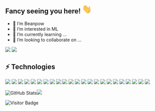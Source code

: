 ## Fancy seeing you here! <img src="https://raw.githubusercontent.com/beanpow/beanpow/master/wave.gif" width="30px">

- 👋 I’m Beanpow
- 👀 I’m interested in ML
- 🌱 I’m currently learning ...
- 💞️ I’m looking to collaborate on ...


[![](https://img.shields.io/badge/Gmail-D14836?style=for-the-badge&logo=gmail&logoColor=white)](mailto:beanpow@gmail.com)
[![](https://img.shields.io/badge/LinkedIn-0077B5?style=for-the-badge&logo=linkedin&logoColor=white)](www.linkedin.com/in/beanpow)



## ⚡ Technologies


[![](https://img.shields.io/badge/Python-3776AB?style=for-the-badge&logo=python&logoColor=white)]()
[![](https://img.shields.io/badge/JavaScript-323330?style=for-the-badge&logo=javascript&logoColor=F7DF1E)]()
[![](https://img.shields.io/badge/C-00599C?style=for-the-badge&logo=c&logoColor=white)]()
[![](https://img.shields.io/badge/C%2B%2B-00599C?style=for-the-badge&logo=c%2B%2B&logoColor=white)]()
[![](https://img.shields.io/badge/LaTeX-47A141?style=for-the-badge&logo=LaTeX&logoColor=white)]()
[![](https://img.shields.io/badge/PyTorch-EE4C2C?style=for-the-badge&logo=PyTorch&logoColor=white)]()
[![](https://img.shields.io/badge/Jupyter-F37626.svg?&style=for-the-badge&logo=Jupyter&logoColor=white)]()
[![](https://img.shields.io/badge/Markdown-000000?style=for-the-badge&logo=markdown&logoColor=white)]()
[![](https://img.shields.io/badge/Shell_Script-121011?style=for-the-badge&logo=gnu-bash&logoColor=white)]()
[![](https://img.shields.io/badge/Docker-2CA5E0?style=for-the-badge&logo=docker&logoColor=white)]()
[![](https://img.shields.io/badge/conda-342B029.svg?&style=for-the-badge&logo=anaconda&logoColor=white)]()
[![](https://img.shields.io/badge/Git-F05032?style=for-the-badge&logo=git&logoColor=white)]()
[![](https://img.shields.io/badge/Qt-41CD52?style=for-the-badge&logo=qt&logoColor=white)]()
[![](https://img.shields.io/badge/Jira-0052CC?style=for-the-badge&logo=Jira&logoColor=white)]()
[![](https://img.shields.io/badge/Amazon_AWS-FF9900?style=for-the-badge&logo=amazonaws&logoColor=white)]()
[![](https://img.shields.io/badge/Nextcloud-0082C9?style=for-the-badge&logo=Nextcloud&logoColor=white)]()
[![](https://img.shields.io/badge/Ubuntu-E95420?style=for-the-badge&logo=ubuntu&logoColor=white)]()
[![](https://img.shields.io/badge/mac%20os-000000?style=for-the-badge&logo=apple&logoColor=white)]()
[![](https://img.shields.io/badge/Visual_Studio_Code-0078D4?style=for-the-badge&logo=visual%20studio%20code&logoColor=white)]()
[![](https://img.shields.io/badge/Raspberry%20Pi-A22846?style=for-the-badge&logo=Raspberry%20Pi&logoColor=white)]()
[![](https://img.shields.io/badge/Counter_Strike-000000?style=for-the-badge&logo=counter-strike&logoColor=white)]()
[![](https://img.shields.io/badge/KFC-F40027?style=for-the-badge&logo=kfc&logoColor=white)]()
[![](https://img.shields.io/badge/oh_my_zsh-1A2C34?style=for-the-badge&logo=ohmyzsh&logoColor=white)]()
[![]()]()
[![]()]()
[![]()]()
[![]()]()
[![]()]()
[![]()]()
[![]()]()


<!-- <img height="32" width="32" src="https://unpkg.com/simple-icons@v6/icons/python.svg" fill="#000000"/> <img height="32" width="32" src="https://unpkg.com/simple-icons@v6/icons/docker.svg" /> <img height="32" width="32" src="https://unpkg.com/simple-icons@v6/icons/github.svg" /> <img height="32" width="32" src="https://unpkg.com/simple-icons@v6/icons/git.svg" /> <img height="32" width="32" src="https://unpkg.com/simple-icons@v6/icons/gitlab.svg" /> <img height="32" width="32" src="https://unpkg.com/simple-icons@v6/icons/cplusplus.svg" /> <img height="32" width="32" src="https://unpkg.com/simple-icons@v6/icons/c.svg" /> <img height="32" width="32" src="https://unpkg.com/simple-icons@v6/icons/raspberrypi.svg" /> <img height="32" width="32" src="https://unpkg.com/simple-icons@v6/icons/javascript.svg" /> <img height="32" width="32" src="https://unpkg.com/simple-icons@v6/icons/pytorch.svg" /> <img height="32" width="32" src="https://unpkg.com/simple-icons@v6/icons/ubuntu.svg" /> <img height="32" width="32" src="https://unpkg.com/simple-icons@v6/icons/qt.svg" /> <img height="32" width="32" src="https://unpkg.com/simple-icons@v6/icons/confluence.svg" /> <img height="32" width="32" src="https://unpkg.com/simple-icons@v6/icons/jirasoftware.svg" /> -->
<!-- ![JavaScript](https://img.shields.io/badge/-JavaScript-black?style=flat-square&logo=javascript)
![Nodejs](https://img.shields.io/badge/-Nodejs-black?style=flat-square&logo=Node.js)
![Python](https://img.shields.io/badge/-Python-black?style=flat-square&logo=Python)
![C++](https://img.shields.io/badge/-C++-00599C?style=flat-square&logo=c)
![Docker](https://img.shields.io/badge/-Docker-black?style=flat-square&logo=docker)
![DigitalOcean](https://img.shields.io/badge/-Digital%20Ocean-darkblue?style=flat-square&logo=digitalocean)
![Amazon AWS](https://img.shields.io/badge/Amazon%20AWS-232F3E?style=flat-square&logo=amazon-aws)
![Git](https://img.shields.io/badge/-Git-black?style=flat-square&logo=git)
![GitHub](https://img.shields.io/badge/-GitHub-181717?style=flat-square&logo=github)
![GitLab](https://img.shields.io/badge/-GitLab-FCA121?style=flat-square&logo=gitlab)
![BitBucket](https://img.shields.io/badge/-BitBucket-darkblue?style=flat-square&logo=bitbucket)
![Raspberry Pi](https://img.shields.io/badge/-Raspberry%20Pi-C51A4A?style=flat-square&logo=Raspberry-Pi) -->

<img alt = "GitHub Stats" src="https://github-readme-stats.vercel.app/api?username=beanpow&show_icons=true&hide=issues&icon_color=000000&hide_border=true&title_color=5391FE&text_color=555&count_private=true"><img src="https://github-readme-stats.vercel.app/api/top-langs/?username=beanpow&hide=TeX&layout=compact&hide_border=true&title_color=5391FE&text_color=555">




![Visitor Badge](https://komarev.com/ghpvc/?username=beanpow&style=flat-square)
